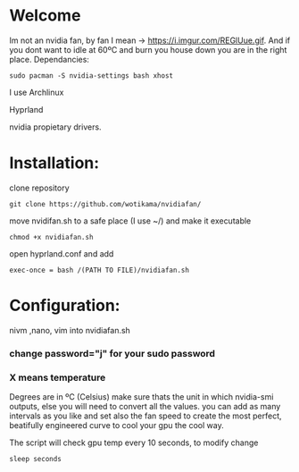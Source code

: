 #  Welcome

Im not an nvidia fan, by fan I mean -> https://i.imgur.com/REGlUue.gif. And if you dont want to idle at 60ºC and burn you house down you are in the right place.
Dependancies:
```
sudo pacman -S nvidia-settings bash xhost
```
I use 
Archlinux

Hyprland

nvidia propietary drivers.

# Installation:
clone repository
```
git clone https://github.com/wotikama/nvidiafan/
```
move nvidifan.sh to a safe place (I use ~/) and make it executable
```
chmod +x nvidiafan.sh
```

open hyprland.conf and add
```
exec-once = bash /(PATH TO FILE)/nvidiafan.sh
```
# Configuration:
nivm ,nano, vim into nvidiafan.sh 
### change password="j" for your sudo password
### X means temperature 
Degrees are in ºC (Celsius) make sure thats the unit in which nvidia-smi outputs, else you will need to convert all the values.
you can add as many intervals as you like and set also the fan speed to create the most perfect, beatifully engineered curve to cool your gpu the cool way.

The script will check gpu temp every 10 seconds, to modify change
```
sleep seconds
```
